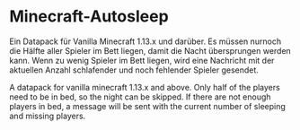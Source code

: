 # Minecraft-Autosleep

Ein Datapack für Vanilla Minecraft 1.13.x und darüber. 
Es  müssen nurnoch die Hälfte aller Spieler im Bett liegen, damit die Nacht übersprungen werden kann. Wenn zu wenig Spieler im Bett liegen, wird eine Nachricht mit der aktuellen Anzahl schlafender und noch fehlender Spieler gesendet.

A datapack for vanilla minecraft 1.13.x and above.
Only half of the players need to be in bed, so the night can be skipped. If there are not enough players in bed, a message will be sent with the current number of sleeping and missing players.
